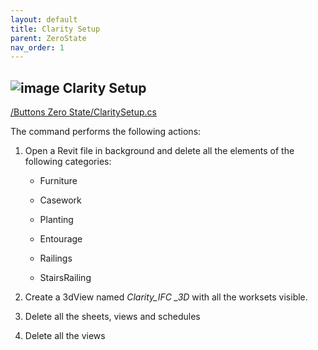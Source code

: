 ```yaml
---
layout: default
title: Clarity Setup
parent: ZeroState
nav_order: 1
---
```


## ![image](https://raw.githubusercontent.com/giobel/ReviTab/master/ReviTab/Resources/claSetup.png) Clarity Setup
[/Buttons Zero State/ClaritySetup.cs](https://github.com/giobel/ReviTab/blob/master/ReviTab/Buttons%20Zero%20State/ClaritySetup.cs)

The command performs the following actions:

1. Open a Revit file in background and delete all the elements of the following categories:
    - Furniture

    - Casework

    - Planting

    - Entourage

    - Railings

    - StairsRailing

2. Create a 3dView named *Clarity_IFC _3D* with all the worksets visible.

3. Delete all the sheets, views and schedules

4. Delete all the views
